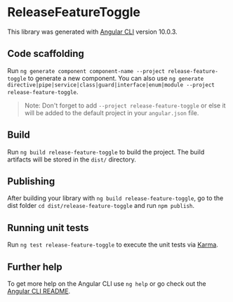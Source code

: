 # ReleaseFeatureToggle

This library was generated with [Angular CLI](https://github.com/angular/angular-cli) version 10.0.3.

## Code scaffolding

Run `ng generate component component-name --project release-feature-toggle` to generate a new component. You can also use `ng generate directive|pipe|service|class|guard|interface|enum|module --project release-feature-toggle`.
> Note: Don't forget to add `--project release-feature-toggle` or else it will be added to the default project in your `angular.json` file. 

## Build

Run `ng build release-feature-toggle` to build the project. The build artifacts will be stored in the `dist/` directory.

## Publishing

After building your library with `ng build release-feature-toggle`, go to the dist folder `cd dist/release-feature-toggle` and run `npm publish`.

## Running unit tests

Run `ng test release-feature-toggle` to execute the unit tests via [Karma](https://karma-runner.github.io).

## Further help

To get more help on the Angular CLI use `ng help` or go check out the [Angular CLI README](https://github.com/angular/angular-cli/blob/master/README.md).
